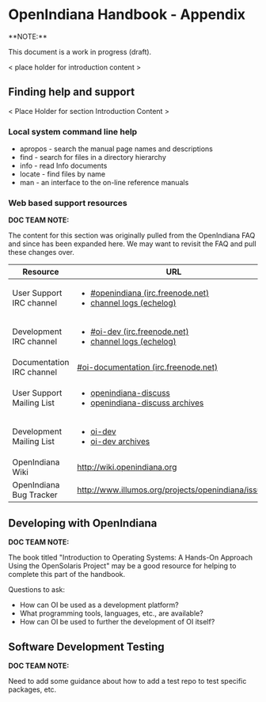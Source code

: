 # OpenIndiana Handbook - Appendix

<!-- NOTE: --> <i class="fa fa-info-circle fa-lg" aria-hidden="true"></i> **NOTE:**
<div class="well">

This document is a work in progress (draft).

</div>

< place holder for introduction content >


## Finding help and support

< Place Holder for section Introduction Content >


### Local system command line help

* apropos - search the manual page names and descriptions
* find - search for files in a directory hierarchy
* info - read Info documents
* locate - find files by name
* man - an interface to the on-line reference manuals


### Web based support resources

**DOC TEAM NOTE:**

The content for this section was originally pulled from the OpenIndiana FAQ and since has been expanded here.
We may want to revisit the FAQ and pull these changes over.


| Resource | URL
| --- | ---
| User Support IRC channel | <ul><li>[#openindiana (irc.freenode.net)](irc://irc.freenode.net/openindiana)</li><li>[channel logs (echelog)](http://echelog.com/logs/browse/openindiana/)</li></ul>
| Development IRC channel | <ul><li>[#oi-dev (irc.freenode.net)](irc://irc.freenode.net/oi-dev)</li><li>[channel logs (echelog)](http://echelog.com/logs/browse/oi-dev/)</li></ul>
| Documentation IRC channel | [#oi-documentation (irc.freenode.net)](irc://irc.freenode.net/oi-documentation)
| User Support Mailing List | <ul><li>[openindiana-discuss](http://openindiana.org/mailman/listinfo/openindiana-discuss)</li><li>[openindiana-discuss archives](http://openindiana.org/pipermail/openindiana-discuss/)</li></ul>
| Development Mailing List | <ul><li>[oi-dev](http://openindiana.org/mailman/listinfo/oi-dev)</li><li>[oi-dev archives](http://openindiana.org/pipermail/oi-dev/)</li></ul>
| OpenIndiana Wiki | <http://wiki.openindiana.org>
| OpenIndiana Bug Tracker | <http://www.illumos.org/projects/openindiana/issues>


## Developing with OpenIndiana

**DOC TEAM NOTE:**

The book titled "Introduction to Operating Systems: A Hands-On Approach Using the OpenSolaris Project" may be a good resource for helping to complete this part of the handbook.

Questions to ask:

* How can OI be used as a development platform?
* What programming tools, languages, etc., are available?
* How can OI be used to further the development of OI itself?


## Software Development Testing

**DOC TEAM NOTE:**

Need to add some guidance about how to add a test repo to test specific packages, etc.



